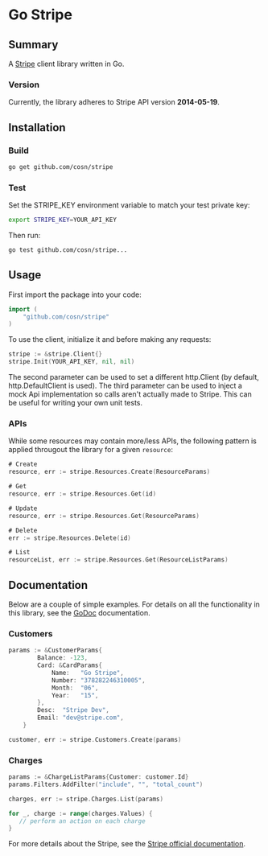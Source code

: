 Go Stripe
========

## Summary

A [Stripe](https://stripe.com) client library written in Go.

### Version

Currently, the library adheres to Stripe API version **2014-05-19**.

## Installation

### Build

```sh
go get github.com/cosn/stripe
```

### Test

Set the STRIPE_KEY environment variable to match your test private key:
```sh
export STRIPE_KEY=YOUR_API_KEY
```

Then run:
```sh
go test github.com/cosn/stripe...
```

## Usage

First import the package into your code:
```go
import (
    "github.com/cosn/stripe"
)
```

To use the client, initialize it and before making any requests:
```go
stripe := &stripe.Client{}
stripe.Init(YOUR_API_KEY, nil, nil)
```

The second parameter can be used to set a different http.Client (by default, http.DefaultClient is used). 
The third parameter can be used to inject a mock Api implementation so calls aren't actually made to Stripe. This can be useful for writing your own unit tests.

### APIs

While some resources may contain more/less APIs, the following pattern is applied througout the library for a given `resource`:

```go
# Create 
resource, err := stripe.Resources.Create(ResourceParams)

# Get
resource, err := stripe.Resources.Get(id)

# Update
resource, err := stripe.Resources.Get(ResourceParams)

# Delete
err := stripe.Resources.Delete(id)

# List
resourceList, err := stripe.Resources.Get(ResourceListParams)
```

## Documentation

Below are a couple of simple examples. For details on all the functionality in this library, see the [GoDoc](http://godoc.org/github.com/cosn/stripe) documentation.

### Customers

```go
params := &CustomerParams{
		Balance: -123,
		Card: &CardParams{
			Name:   "Go Stripe",
			Number: "378282246310005",
			Month:  "06",
			Year:   "15",
		},
		Desc:  "Stripe Dev",
		Email: "dev@stripe.com",
	}

customer, err := stripe.Customers.Create(params)
```

### Charges

```go
params := &ChargeListParams{Customer: customer.Id}
params.Filters.AddFilter("include", "", "total_count")

charges, err := stripe.Charges.List(params)

for _, charge := range(charges.Values) {
   // perform an action on each charge
}
```

For more details about the Stripe, see the [Stripe official documentation](https://stripe.com/docs).
